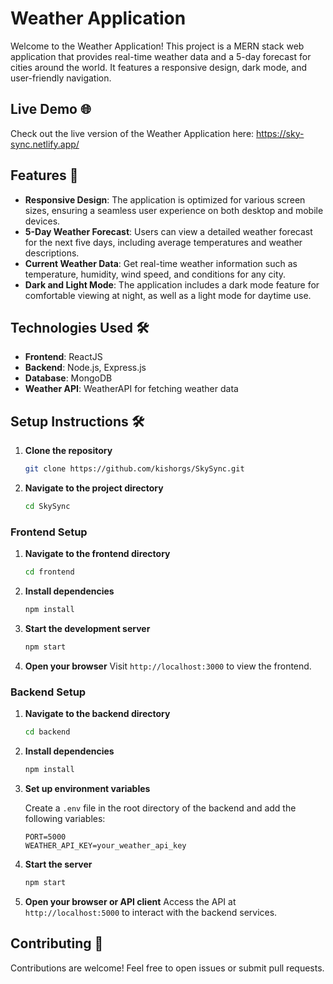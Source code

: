# Weather Application

Welcome to the Weather Application! This project is a MERN stack web application that provides real-time weather data and a 5-day forecast for cities around the world. It features a responsive design, dark mode, and user-friendly navigation.

## Live Demo 🌐

Check out the live version of the Weather Application here: https://sky-sync.netlify.app/

## Features 🌟

- **Responsive Design**: The application is optimized for various screen sizes, ensuring a seamless user experience on both desktop and mobile devices.
- **5-Day Weather Forecast**: Users can view a detailed weather forecast for the next five days, including average temperatures and weather descriptions.
- **Current Weather Data**: Get real-time weather information such as temperature, humidity, wind speed, and conditions for any city.
- **Dark and Light Mode**: The application includes a dark mode feature for comfortable viewing at night, as well as a light mode for daytime use.

## Technologies Used 🛠️

- **Frontend**: ReactJS
- **Backend**: Node.js, Express.js
- **Database**: MongoDB
- **Weather API**: WeatherAPI for fetching weather data

## Setup Instructions 🛠️

1. **Clone the repository**

   ```bash
   git clone https://github.com/kishorgs/SkySync.git
   ```

2. **Navigate to the project directory**

   ```bash
   cd SkySync
   ```

### Frontend Setup

1. **Navigate to the frontend directory**

   ```bash
   cd frontend
   ```

2. **Install dependencies**

   ```bash
   npm install
   ```

3. **Start the development server**

   ```bash
   npm start
   ```

4. **Open your browser**
   Visit `http://localhost:3000` to view the frontend.

### Backend Setup

1. **Navigate to the backend directory**

   ```bash
   cd backend
   ```

2. **Install dependencies**

   ```bash
   npm install
   ```

3. **Set up environment variables**

   Create a `.env` file in the root directory of the backend and add the following variables:

   ```
   PORT=5000
   WEATHER_API_KEY=your_weather_api_key
   ```

4. **Start the server**

   ```bash
   npm start
   ```

5. **Open your browser or API client**
   Access the API at `http://localhost:5000` to interact with the backend services.

## Contributing 🤝

Contributions are welcome! Feel free to open issues or submit pull requests.

